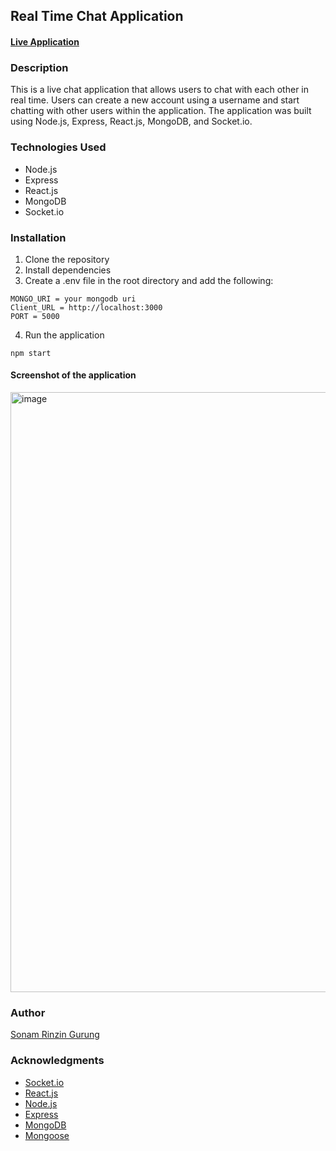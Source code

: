 ## Real Time Chat Application

#### [Live Application](https://chat-app-mern-ptni.onrender.com/)

### Description

This is a live chat application that allows users to chat with each other in real time. Users can create a new account using a username and start chatting with other users within the application. The application was built using Node.js, Express, React.js, MongoDB, and Socket.io.

### Technologies Used

- Node.js
- Express
- React.js
- MongoDB
- Socket.io

### Installation

1. Clone the repository
2. Install dependencies
3. Create a .env file in the root directory and add the following:

```
MONGO_URI = your mongodb uri
Client_URL = http://localhost:3000
PORT = 5000
```

4. Run the application

```
npm start
```

#### Screenshot of the application

<img width="960" alt="image" src="https://github.com/SonamRinzinGurung/Realtime-Chat-Application-MERN/assets/100353887/835aadc8-3d07-4877-96a2-c32724b2033c">

### Author

[Sonam Rinzin Gurung](https://github.com/SonamRinzinGurung)

### Acknowledgments

- [Socket.io](https://socket.io/)
- [React.js](https://reactjs.org/)
- [Node.js](https://nodejs.org/en/)
- [Express](https://expressjs.com/)
- [MongoDB](https://www.mongodb.com/)
- [Mongoose](https://mongoosejs.com/)
